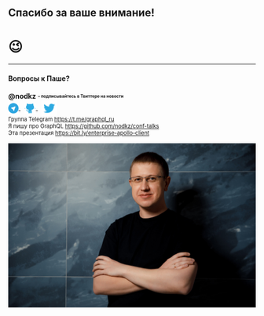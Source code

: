 ## Спасибо за ваше внимание!

# 😉

-----

#### Вопросы к Паше? <!-- .element: class="orange" -->

<div style="font-size: 1em; font-weight: bold; margin: 0 auto; display: inline-block;">
  <span class="green">@nodkz</span>
  <span style="font-size: 0.6em; line-height: 2.2; display: block; float: right; margin: 0 auto;">&nbsp; – подписывайтесь в Твиттере на новости</span>
</div>

<div>
  <a href="https://t.me/nodkz" target="_blank">
    <img src="../assets/logo/telegram.png" style="height: 1.5em; border: none; background: none; box-shadow: none; vertical-align: middle;" class="plain" />
  </a>
  &nbsp;
  <a href="https://github.com/nodkz" target="_blank">
    <img src="../assets/logo/github.png" style="height: 1.7em; border: none; background: none; box-shadow: none; vertical-align: middle;" class="plain" />
  </a>
  &nbsp;
  <a href="https://twitter.com/nodkz" target="_blank">
    <img src="../assets/logo/twitter.png" style="height: 2.2em; border: none; background: none; box-shadow: none; vertical-align: middle;" />
  </a>
</div>

<div style="font-size: 0.8em !important">
  Группа Telegram <a href="https://t.me/graphql_ru" target="_blank">https://t.me/graphql_ru</a>
  <br />Я пишу про GraphQL <a href="https://github.com/nodkz/conf-talks" target="_blank">https://github.com/nodkz/conf-talks</a>
  <br />Эта презентация <a href="https://bit.ly/enterprise-apollo-client" target="_blank">https://bit.ly/enterprise-apollo-client</a>
</div>

![Photo](../assets/nodkz-photo.jpg) <!-- .element: style="max-width: 400px; border: none" -->
